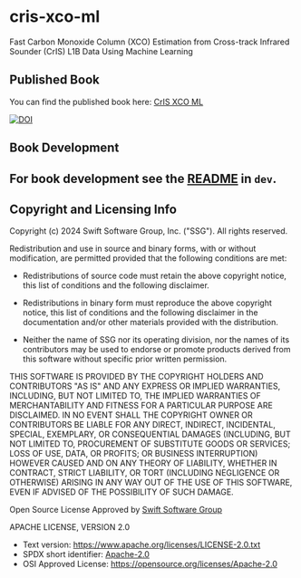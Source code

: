 # cris-xco-ml

Fast Carbon Monoxide Column (XCO) Estimation from Cross-track Infrared Sounder (CrIS) L1B Data Using Machine Learning

## Published Book

You can find the published book here: [CrIS XCO ML](https://cris-xco-ml.swiftearthscience.org/)

[![DOI](https://zenodo.org/badge/DOI/10.5281/zenodo.11155540.svg)](https://zenodo.org/doi/10.5281/zenodo.11155540)

## Book Development

For book development see the [README](dev/README.md) in `dev`.
---

## Copyright and Licensing Info

Copyright (c) 2024 Swift Software Group, Inc. ("SSG"). All rights reserved.

Redistribution and use in source and binary forms, with or without modification, are permitted provided that the following conditions are met:

- Redistributions of source code must retain the above copyright notice, this list of conditions and the following disclaimer.

- Redistributions in binary form must reproduce the above copyright notice, this list of conditions and the following disclaimer in the documentation and/or other materials provided with the distribution.

- Neither the name of SSG nor its operating division, nor the names of its contributors may be used to endorse or promote products derived from this software without specific prior written permission.

THIS SOFTWARE IS PROVIDED BY THE COPYRIGHT HOLDERS AND CONTRIBUTORS "AS IS" AND ANY EXPRESS OR IMPLIED WARRANTIES, INCLUDING, BUT NOT LIMITED TO, THE IMPLIED WARRANTIES OF MERCHANTABILITY AND FITNESS FOR A PARTICULAR PURPOSE ARE DISCLAIMED. IN NO EVENT SHALL THE COPYRIGHT OWNER OR CONTRIBUTORS BE LIABLE FOR ANY DIRECT, INDIRECT, INCIDENTAL, SPECIAL, EXEMPLARY, OR CONSEQUENTIAL DAMAGES (INCLUDING, BUT NOT LIMITED TO, PROCUREMENT OF SUBSTITUTE GOODS OR SERVICES; LOSS OF USE, DATA, OR PROFITS; OR BUSINESS INTERRUPTION) HOWEVER CAUSED AND ON ANY THEORY OF LIABILITY, WHETHER IN CONTRACT, STRICT LIABILITY, OR TORT (INCLUDING NEGLIGENCE OR OTHERWISE) ARISING IN ANY WAY OUT OF THE USE OF THIS SOFTWARE, EVEN IF ADVISED OF THE POSSIBILITY OF SUCH DAMAGE.

Open Source License Approved by [Swift Software Group](https://swiftsoftwaregroup.com)

APACHE LICENSE, VERSION 2.0

- Text version: https://www.apache.org/licenses/LICENSE-2.0.txt
- SPDX short identifier: [Apache-2.0](https://spdx.org/licenses/Apache-2.0.html)
- OSI Approved License: https://opensource.org/licenses/Apache-2.0
